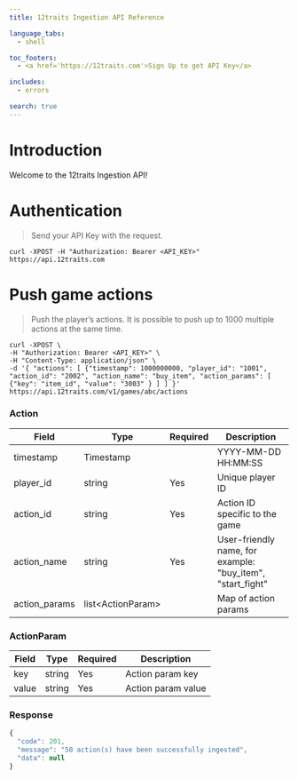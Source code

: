 ```yaml
---
title: 12traits Ingestion API Reference

language_tabs:
  - shell

toc_footers:
  - <a href='https://12traits.com'>Sign Up to get API Key</a>

includes:
  - errors

search: true
---
```


# Introduction

Welcome to the 12traits Ingestion API!

# Authentication

> Send your API Key with the request.

```shell
curl -XPOST -H "Authorization: Bearer <API_KEY>" https://api.12traits.com
```

# Push game actions

> Push the player’s actions. It is possible to push up to 1000 multiple actions at the same time.

```shell
curl -XPOST \
-H "Authorization: Bearer <API_KEY>" \
-H "Content-Type: application/json" \
-d '{ "actions": [ {"timestamp": 1000000000, "player_id": "1001", "action_id": "2002", "action_name": "buy_item", "action_params": [ {"key": "item_id", "value": "3003" } ] ] }'
https://api.12traits.com/v1/games/abc/actions
```

### Action

**Field**|**Type**|**Required**|**Description**
-----|-----|-----|-----
timestamp|Timestamp||YYYY-MM-DD HH:MM:SS
player_id|string|Yes|Unique player ID
action_id|string|Yes|Action ID specific to the game
action_name|string|Yes|User-friendly name, for example: "buy_item", "start_fight"
action_params|list\<ActionParam\>| |Map of action params

### ActionParam

**Field**|**Type**|**Required**|**Description**
-----|-----|-----|-----
key|string|Yes|Action param key
value|string|Yes|Action param value

### Response

```js
{
  "code": 201,
  "message": "50 action(s) have been successfully ingested",
  "data": null
}
```